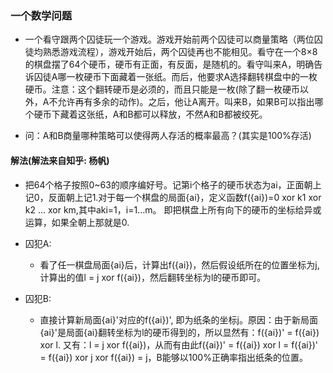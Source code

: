 ### 一个数学问题

+ 一个看守跟两个囚徒玩一个游戏。游戏开始前两个囚徒可以商量策略（两位囚徒均熟悉游戏流程），游戏开始后，两个囚徒再也不能相见。看守在一个8×8的棋盘摆了64个硬币，硬币有正面，有反面，是随机的。看守叫来A，明确告诉囚徒A哪一枚硬币下面藏着一张纸。而后，他要求A选择翻转棋盘中的一枚硬币。注意：这个翻转硬币是必须的，而且只能是一枚(除了翻一枚硬币以外，A不允许再有多余的动作)。之后，他让A离开。叫来B，如果B可以指出哪个硬币下藏着这张纸，A和B都可以释放，不然A和B都被绞死。

+ 问：A和B商量哪种策略可以使得两人存活的概率最高？(其实是100%存活)

#### 解法(解法来自知乎: 杨帆)

+ 把64个格子按照0~63的顺序编好号。记第i个格子的硬币状态为ai，正面朝上记0，反面朝上记1.对于每一个棋盘的局面{ai}，定义函数f({ai})=0 xor k1 xor k2 ... xor km,其中aki=1，i=1...m。 即把棋盘上所有向下的硬币的坐标给异或运算，如果全朝上那就是0. 
+ 囚犯A:
    * 看了任一棋盘局面{ai}后，计算出f({ai})，然后假设纸所在的位置坐标为j, 计算出的值l = j xor f({ai})，然后翻转坐标为l的硬币即可。

+ 囚犯B:
    * 直接计算新局面{ai}'对应的f({ai})', 即为纸条的坐标j。原因：由于新局面{ai}'是局面{ai}翻转坐标为l的硬币得到的，所以显然有：f({ai})' = f({ai}) xor l. 又有：l = j xor f({ai})，从而有由此f({ai})' = f({ai}) xor l = f({ai})' = f({ai}) xor j xor f({ai}) = j，B能够以100%正确率指出纸条的位置。

